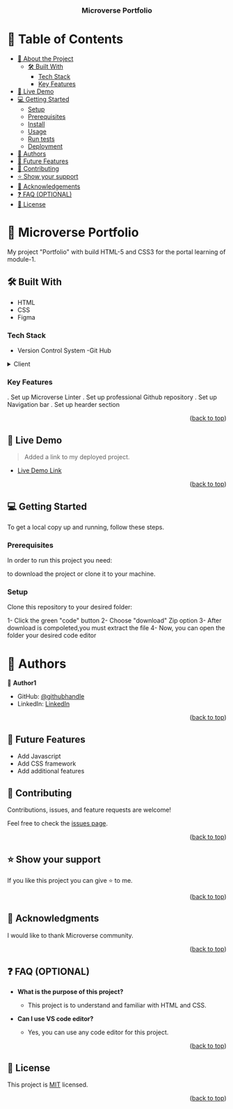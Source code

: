 <a name="readme-top"></a>

<div align="center">
  
  <h3><b>Microverse Portfolio</b></h3>

</div>

# 📗 Table of Contents

- [📖 About the Project](#about-project)
  - [🛠 Built With](#built-with)
    - [Tech Stack](#tech-stack)
    - [Key Features](#key-features)
- [🚀 Live Demo](#live-demo)
- [💻 Getting Started](#getting-started)
  - [Setup](#setup)
  - [Prerequisites](#prerequisites)
  - [Install](#install)
  - [Usage](#usage)
  - [Run tests](#run-tests)
  - [Deployment](#deployment)
- [👥 Authors](#authors)
- [🔭 Future Features](#future-features)
- [🤝 Contributing](#contributing)
- [⭐️ Show your support](#support)
- [🙏 Acknowledgements](#acknowledgements)
- [❓ FAQ (OPTIONAL)](#faq)
- [📝 License](#license)


# 📖 Microverse Portfolio <a name="about-project"></a>

 My project "Portfolio" with build HTML-5 and CSS3 for the portal learning of module-1.


## 🛠 Built With <a name="built-with"></a>
- HTML
- CSS
- Figma

### Tech Stack <a name="tech-stack"></a>

* Version Control System
  -Git Hub

<details>
  <summary>Client</summary>
  <ul>
    <li>HTMl</li>
    <li>CSS</li>
  </ul>
</details>

### Key Features <a name="key-features"></a>

. Set up Microverse Linter
. Set up professional Github repository
. Set up Navigation bar
. Set up hearder section 

<p align="right">(<a href="#readme-top">back to top</a>)</p>

## 🚀 Live Demo <a name="live-demo"></a>

> Added a link to my deployed project.

- [Live Demo Link](https://raw.githack.com/YoutLone/Portfolio/htmlcss-branch/index.html)

<p align="right">(<a href="#readme-top">back to top</a>)</p>

## 💻 Getting Started <a name="getting-started"></a>


To get a local copy up and running, follow these steps.

### Prerequisites

In order to run this project you need:

to download the project or clone it to your machine.

### Setup

Clone this repository to your desired folder:

1- Click the green "code" button
2- Choose "download" Zip option
3- After download is compoleted,you must extract the file
4- Now, you can open the folder your desired code editor

# 👥 Authors <a name="authors"></a>

👤 **Author1**

- GitHub: [@githubhandle](https://github.com/YoutLone)
- LinkedIn: [LinkedIn](https://linkedin.com/in/than-myo-htet-618b2524b)


<p align="right">(<a href="#readme-top">back to top</a>)</p>

## 🔭 Future Features <a name="future-features"></a>

- Add Javascript
- Add CSS framework
- Add additional features

## 🤝 Contributing <a name="contributing"></a>

Contributions, issues, and feature requests are welcome!

Feel free to check the [issues page](https://github.com/YoutLone/Portfolio/issues).

<p align="right">(<a href="#readme-top">back to top</a>)</p>


## ⭐️ Show your support <a name="support"></a>

If you like this project you can give ⭐️ to me.

<p align="right">(<a href="#readme-top">back to top</a>)</p>


## 🙏 Acknowledgments <a name="acknowledgements"></a>

I would like to thank Microverse community.

<p align="right">(<a href="#readme-top">back to top</a>)</p>

## ❓ FAQ (OPTIONAL) <a name="faq"></a>

- **What is the purpose of this project?**

  - This project is to understand and familiar with  HTML and CSS.

- **Can I use VS code editor?**

  - Yes, you can use any code editor for this project.

<p align="right">(<a href="#readme-top">back to top</a>)</p>

## 📝 License <a name="license"></a>

This project is [MIT](./LICENSE) licensed.

<p align="right">(<a href="#readme-top">back to top</a>)</p>
